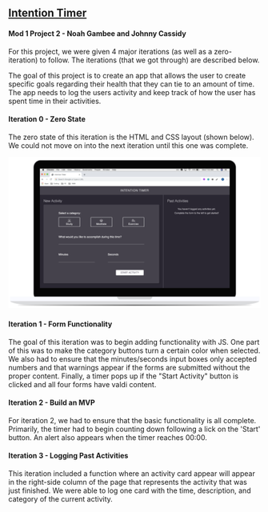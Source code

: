 ## [Intention Timer](https://frontend.turing.io/projects/module-1/intention-timer-pair.html)
#### Mod 1 Project 2 - Noah Gambee and Johnny Cassidy

For this project, we were given 4 major iterations (as well as a zero-iteration) to follow. The iterations (that we got through) are described below.

The goal of this project is to create an app that allows the user to create specific goals regarding their health that they can tie to an amount of time. The app needs to log the users activity and keep track of how the user has spent time in their activities.



#### Iteration 0 - Zero State
The zero state of this iteration is the HTML and CSS layout (shown below). We could not move on into the next iteration until this one was complete.

![](./assets/iteration_0.png)

#### Iteration 1 - Form Functionality
The goal of this iteration was to begin adding functionality with JS. One part of this was to make the category buttons turn a certain color when selected. We also had to ensure that the minutes/seconds input boxes only accepted numbers and that warnings appear if the forms are submitted without the proper content. Finally, a timer pops up if the "Start Activity" button is clicked and all four forms have valdi content.

#### Iteration 2 - Build an MVP
For iteration 2, we had to ensure that the basic functionality is all complete. Primarily, the timer had to begin counting down following a lick on the 'Start' button. An alert also appears when the timer reaches 00:00.

#### Iteration 3 - Logging Past Activities
This iteration included a function where an activity card appear will appear in the right-side column of the page that represents the activity that was just finished. We were able to log one card with the time, description, and category of the current activity.
